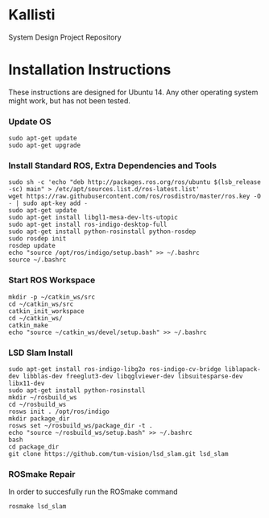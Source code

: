 # Kallisti
System Design Project Repository

# Installation Instructions
These instructions are designed for Ubuntu 14. Any other operating system might work, but has not been tested.
### Update OS
~~~~
sudo apt-get update
sudo apt-get upgrade
~~~~
### Install Standard ROS, Extra Dependencies and Tools
~~~~
sudo sh -c 'echo "deb http://packages.ros.org/ros/ubuntu $(lsb_release -sc) main" > /etc/apt/sources.list.d/ros-latest.list'
wget https://raw.githubusercontent.com/ros/rosdistro/master/ros.key -O - | sudo apt-key add -
sudo apt-get update
sudo apt-get install libgl1-mesa-dev-lts-utopic
sudo apt-get install ros-indigo-desktop-full 
sudo apt-get install python-rosinstall python-rosdep 
sudo rosdep init
rosdep update 
echo "source /opt/ros/indigo/setup.bash" >> ~/.bashrc
source ~/.bashrc
~~~~
### Start ROS Workspace
~~~~
mkdir -p ~/catkin_ws/src 
cd ~/catkin_ws/src 
catkin_init_workspace 
cd ~/catkin_ws/ 
catkin_make
echo "source ~/catkin_ws/devel/setup.bash" >> ~/.bashrc
~~~~
### LSD Slam Install
~~~~
sudo apt-get install ros-indigo-libg2o ros-indigo-cv-bridge liblapack-dev libblas-dev freeglut3-dev libqglviewer-dev libsuitesparse-dev libx11-dev
sudo apt-get install python-rosinstall
mkdir ~/rosbuild_ws
cd ~/rosbuild_ws
rosws init . /opt/ros/indigo
mkdir package_dir
rosws set ~/rosbuild_ws/package_dir -t .
echo "source ~/rosbuild_ws/setup.bash" >> ~/.bashrc
bash
cd package_dir
git clone https://github.com/tum-vision/lsd_slam.git lsd_slam
~~~~
### ROSmake Repair
In order to succesfully run the ROSmake command 
~~~~
rosmake lsd_slam
~~~~
